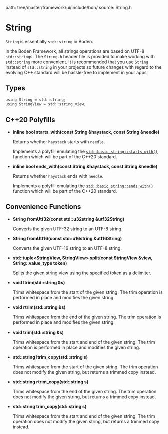 path: tree/master/framework/ui/include/bdn/
source: String.h

# String

`String` is essentially `std::string` in Boden.

In the Boden Framework, all strings operations are based on UTF-8 `std::string`s. The `String.h` header file is provided to make working with `std::string` more convenient. It is recommended that you use `String` instead of `std::string` in your projects so future changes with regard to the evolving C++ standard will be hassle-free to implement in your apps.

## Types

    using String = std::string;
    using StringView = std::string_view;

## C++20 Polyfills

* **inline bool starts_with(const String &haystack, const String &needle)**

	Returns whether `haystack` starts with `needle`.

	Implements a polyfill emulating the [`std::basic_string::starts_with()`](https://en.cppreference.com/w/cpp/string/basic_string/starts_with) function which will be part of the C++20 standard.

* **inline bool ends_with(const String &haystack, const String &needle)**

	Returns whether `haystack` ends with `needle`.

	Implements a polyfill emulating the [`std::basic_string::ends_with()`](https://en.cppreference.com/w/cpp/string/basic_string/ends_with) function which will be part of the C++20 standard.

## Convenience Functions

* **String fromUtf32(const std::u32string &utf32String)**

	Converts the given UTF-32 string to an UTF-8 string.

* **String fromUtf16(const std::u16string &utf16String)**

	Converts the given UTF-16 string to an UTF-8 string.

* **std::tuple<StringView, StringView> split(const StringView &view, String::value_type token)**

	Splits the given string view using the specified token as a delimiter.

* **void ltrim(std::string &s)**

	Trims whitespace from the start of the given string. The trim operation is performed in place and modifies the given string.

* **void rtrim(std::string &s)**

	Trims whitespace from the end of the given string. The trim operation is performed in place and modifies the given string.

* **void trim(std::string &s)**

	Trims whitespace from the start and end of the given string. The trim operation is performed in place and modifies the given string.

* **std::string ltrim_copy(std::string s)**

	Trims whitespace from the start of the given string. The trim operation does not modify the given string, but returns a trimmed copy instead.

* **std::string rtrim_copy(std::string s)**

	Trims whitespace from the end of the given string. The trim operation does not modify the given string, but returns a trimmed copy instead.

* **std::string trim_copy(std::string s)**

	Trims whitespace from the start and end of the given string. The trim operation does not modify the given string, but returns a trimmed copy instead.
